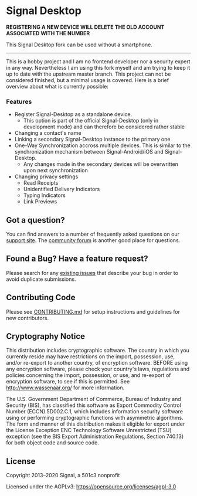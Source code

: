 <!-- Copyright 2014-2020 Signal Messenger, LLC -->
<!-- SPDX-License-Identifier: AGPL-3.0-only -->

# Signal Desktop

**REGISTERING A NEW DEVICE WILL DELETE THE OLD ACCOUNT ASSOCIATED WITH THE NUMBER**

This Signal Desktop fork can be used without a smartphone.

---

This is a hobby project and I am no frontend developer nor a security expert in any way. Nevertheless I am using this fork myself and am trying to keep it up to date with the upstream master branch. This project can not be considered finished, but a minimal usage is covered. Here is a brief overview about what is currently possible:

### Features

- Register Signal-Desktop as a standalone device.
  - This option is part of the official Signal-Desktop (only in development mode) and can therefore be considered rather stable
- Changing a contact's name
- Linking a secondary Signal-Desktop instance to the primary one
- One-Way Synchronization accross multiple devices. This is similar to the synchronization mechanism between Signal-Android/iOS and Signal-Desktop.
  - Any changes made in the secondary devices will be overwritten upon next synchronization
- Changing privacy settings
  - Read Receipts
  - Unidentified Delivery Indicators
  - Typing Indicators
  - Link Previews

## Got a question?

You can find answers to a number of frequently asked questions on our [support site](https://support.signal.org/).
The [community forum](https://community.signalusers.org/) is another good place for questions.

## Found a Bug? Have a feature request?

Please search for any [existing issues](https://github.com/claasklar/Signal-Desktop/issues) that describe your bug in order to avoid duplicate submissions.

## Contributing Code

Please see [CONTRIBUTING.md](https://github.com/claasklar/Signal-Desktop/blob/standalone/CONTRIBUTING.md)
for setup instructions and guidelines for new contributors.

## Cryptography Notice

This distribution includes cryptographic software. The country in which you currently reside may have restrictions on the import, possession, use, and/or re-export to another country, of encryption software.
BEFORE using any encryption software, please check your country's laws, regulations and policies concerning the import, possession, or use, and re-export of encryption software, to see if this is permitted.
See <http://www.wassenaar.org/> for more information.

The U.S. Government Department of Commerce, Bureau of Industry and Security (BIS), has classified this software as Export Commodity Control Number (ECCN) 5D002.C.1, which includes information security software using or performing cryptographic functions with asymmetric algorithms.
The form and manner of this distribution makes it eligible for export under the License Exception ENC Technology Software Unrestricted (TSU) exception (see the BIS Export Administration Regulations, Section 740.13) for both object code and source code.

## License

Copyright 2013–2020 Signal, a 501c3 nonprofit

Licensed under the AGPLv3: https://opensource.org/licenses/agpl-3.0
